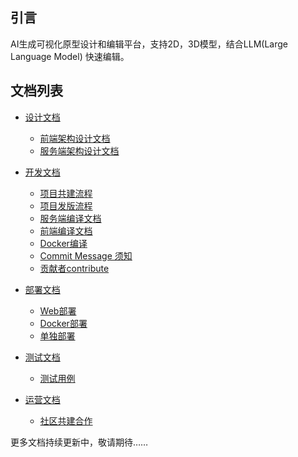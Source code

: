 ## 引言

AI生成可视化原型设计和编辑平台，支持2D，3D模型，结合LLM(Large Language Model) 快速编辑。

## 文档列表


* [设计文档](设计文档)
  * [前端架构设计文档](设计文档/SolidUI前端架构设计文档/README.md)
  * [服务端架构设计文档](设计文档/ServerArchitecture/README.md)

* [开发文档](开发文档)
  * [项目共建流程](开发文档/ProjectProcess/README.md)
  * [项目发版流程](开发文档/PublishingProcess/README.md)
  * [服务端编译文档](开发文档/后端编译文档/README.md)
  * [前端编译文档](开发文档/前端编译文档/README.md)
  * [Docker编译](开发文档/Docker镜像/README.md)
  * [Commit Message 须知](开发文档/DevelopmentCommitMessage/README.md)
  * [贡献者contribute](开发文档/DevelopContributing/README.md)

* [部署文档](部署文档)
  * [Web部署](部署文档/SolidUI前端部署文档/DEPLOY_WEB.md)
  * [Docker部署](部署文档/整体部署/README_DOCKER.md)
  * [单独部署](部署文档/整体部署/README_STANDALONE.md)
  
* [测试文档](测试文档)
  * [测试用例](测试文档/SolidUI测试文档/README.md)
  
* [运营文档](运营文档)
  * [社区共建合作](运营文档/CommunityOperationAndCoConstruction/README.md)
  

  

  
更多文档持续更新中，敬请期待……